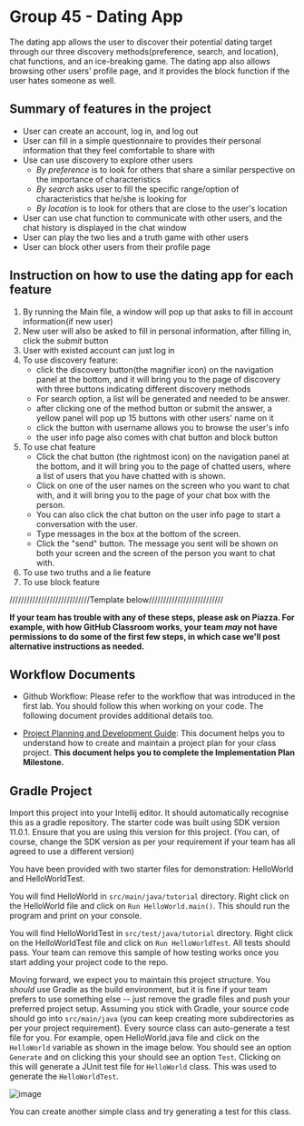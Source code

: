 # Group 45 - Dating App

The dating app allows the user to discover their potential dating target through
our three discovery methods(preference, search, and location), 
chat functions, and an ice-breaking game.
The dating app also allows browsing other users' profile page,
and it provides the block function if the user hates someone as well.

## Summary of features in the project
* User can create an account, log in, and log out
* User can fill in a simple questionnaire to provides their personal information that they feel comfortable to share with
* Use can use discovery to explore other users
  * _By preference_ is to look for others that share a similar perspective on the importance of characteristics
  * _By search_ asks user to fill the specific range/option of characteristics that he/she is looking for
  * _By location_ is to look for others that are close to the user's location
* User can use chat function to communicate with other users, and the chat history is displayed in the chat window
* User can play the two lies and a truth game with other users
* User can block other users from their profile page

## Instruction on how to use the dating app for each feature
1. By running the Main file, a window will pop up that asks to fill in account information(if new user)
2. New user will also be asked to fill in personal information, after filling in, click the _submit_ button
3. User with existed account can just log in 
4. To use discovery feature:
   * click the discovery button(the magnifier icon) on the navigation panel at the bottom,
   and it will bring you to the page of discovery with three buttons indicating different discovery methods
   * For search option, a list will be generated and needed to be answer.
   * after clicking one of the method button or submit the answer, a yellow panel will pop up 15 buttons with other users' name on it
   * click the button with username allows you to browse the user's info
   * the user info page also comes with chat button and block button
5. To use chat feature
   * Click the chat button (the rightmost icon) on the  navigation panel at the bottom, and it will bring you to the page of chatted
   users, where a list of users that you have chatted with is shown.
   * Click on one of the user names on the screen who you want to chat with, and it will bring you to the page of your chat box with the person.
   * You can also click the chat button on the user info page to start a conversation with the user.
   * Type messages in the box at the bottom of the screen.
   * Click the "send" button. The message you sent will be shown on both your screen and the screen of the person you want to chat with.
6. To use two truths and a lie feature
7. To use block feature


////////////////////////////Template below//////////////////////////

**If your team has trouble with any of these steps, please ask on Piazza. For example, with how GitHub Classroom works, your team *may* not have permissions to do some of the first few steps, in which case we'll post alternative instructions as needed.**

## Workflow Documents

* Github Workflow: Please refer to the workflow that was introduced in the first lab. You should follow this when working on your code. The following document provides additional details too.

* [Project Planning and Development Guide](project_plan_dev.md): This document helps you to understand how to create and maintain a project plan for your class project. **This document helps you to complete the Implementation Plan Milestone.**

## Gradle Project
Import this project into your Intellij editor. It should automatically recognise this as a gradle repository.
The starter code was built using SDK version 11.0.1. Ensure that you are using this version for this project. (You can, of course, change the SDK version as per your requirement if your team has all agreed to use a different version)

You have been provided with two starter files for demonstration: HelloWorld and HelloWorldTest.

You will find HelloWorld in `src/main/java/tutorial` directory. Right click on the HelloWorld file and click on `Run HelloWorld.main()`.
This should run the program and print on your console.

You will find HelloWorldTest in `src/test/java/tutorial` directory. Right click on the HelloWorldTest file and click on `Run HelloWorldTest`.
All tests should pass. Your team can remove this sample of how testing works once you start adding your project code to the repo.

Moving forward, we expect you to maintain this project structure. You *should* use Gradle as the build environment, but it is fine if your team prefers to use something else -- just remove the gradle files and push your preferred project setup. Assuming you stick with Gradle, your source code should go into `src/main/java` (you can keep creating more subdirectories as per your project requirement). Every source class can auto-generate a test file for you. For example, open HelloWorld.java file and click on the `HelloWorld` variable as shown in the image below. You should see an option `Generate` and on clicking this your should see an option `Test`. Clicking on this will generate a JUnit test file for `HelloWorld` class. This was used to generate the `HelloWorldTest`.

![image](https://user-images.githubusercontent.com/5333020/196066655-d3c97bf4-fdbd-46b0-b6ae-aeb8dbcf351d.png)

You can create another simple class and try generating a test for this class.
